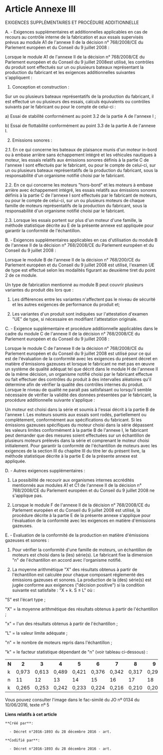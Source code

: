 # Article Annexe III

EXIGENCES SUPPLÉMENTAIRES ET PROCÉDURE ADDITIONNELLE

A. - Exigences supplémentaires et additionnelles applicables en cas de recours au contrôle interne de la fabrication et aux
essais supervisés prévus au module A1 de l'annexe II de la décision n° 768/2008/CE du Parlement européen et du Conseil du 9
juillet 2008 :

Lorsque le module A1 de l'annexe II de la décision n° 768/2008/CE du Parlement européen et du Conseil du 9 juillet 2008est
utilisé, les contrôles du produit sont effectués sur un ou plusieurs bateaux représentant la production du fabricant et les
exigences additionnelles suivantes s'appliquent :

1. Conception et construction :

Sur un ou plusieurs bateaux représentatifs de la production du fabricant, il est effectué un ou plusieurs des essais, calculs
équivalents ou contrôles suivants par le fabricant ou pour le compte de celui-ci :

a) Essai de stabilité conformément au point 3.2 de la partie A de l'annexe I ;

b) Essai de flottabilité conformément au point 3.3 de la partie A de l'annexe I.

2. Emissions sonores :

2.1. En ce qui concerne les bateaux de plaisance munis d'un moteur in-bord ou à embase arrière sans échappement intégré et
les véhicules nautiques à moteur, les essais relatifs aux émissions sonores définis à la partie C de l'annexe I sont
effectués par le fabricant, ou pour le compte de celui-ci, sur un ou plusieurs bateaux représentatifs de la production du
fabricant, sous la responsabilité d'un organisme notifié choisi par le fabricant.

2.2. En ce qui concerne les moteurs "hors-bord" et les moteurs à embase arrière avec échappement intégré, les essais relatifs
aux émissions sonores définis à la partie C de l'annexe I sont effectués par le fabricant de moteurs, ou pour le compte de
celui-ci, sur un ou plusieurs moteurs de chaque famille de moteurs représentatifs de la production du fabricant, sous la
responsabilité d'un organisme notifié choisi par le fabricant.

2.3. Lorsque les essais portent sur plus d'un moteur d'une famille, la méthode statistique décrite au E de la présente annexe
est appliquée pour garantir la conformité de l'échantillon.

B. - Exigences supplémentaires applicables en cas d'utilisation du module B de l'annexe II de la décision n° 768/2008/CE du
Parlement européen et du Conseil du 9 juillet 2008 :

Lorsque le module B de l'annexe II de la décision n° 768/200/CE du Parlement européen et du Conseil du 9 juillet 2008 est
utilisé, l'examen UE de type est effectué selon les modalités figurant au deuxième tiret du point 2 de ce module.

Un type de fabrication mentionné au module B peut couvrir plusieurs variantes du produit dès lors que :

1. Les différences entre les variantes n'affectent pas le niveau de sécurité et les autres exigences de performance du
produit et;

2. Les variantes d'un produit sont indiquées sur l'attestation d'examen "UE" de type, si nécessaire en modifiant
l'attestation originale.

C. - Exigence supplémentaire et procédure additionnelle applicables dans le cadre du module C de l'annexe II de la décision
n° 768/2008/CE du Parlement européen et du Conseil du 9 juillet 2008 :

Lorsque le module C de l'annexe II de la décision n° 768/2008/CE du Parlement européen et du Conseil du 9 juillet 2008 est
utilisé pour ce qui est de l'évaluation de la conformité avec les exigences du présent décret en matière d'émissions gazeuses
et lorsque le fabricant ne met pas en œuvre un système de qualité adéquat tel que décrit dans le module H de l'annexe II de
la même décision, un organisme notifié choisi par le fabricant effectue ou fait effectuer des contrôles du produit à des
intervalles aléatoires qu'il détermine afin de vérifier la qualité des contrôles internes du produit. Lorsque le niveau de
qualité ne paraît pas satisfaisant ou lorsqu'il semble nécessaire de vérifier la validité des données présentées par le
fabricant, la procédure additionnelle suivante s'applique :

Un moteur est choisi dans la série et soumis à l'essai décrit à la partie B de l'annexe I. Les moteurs soumis aux essais sont
rodés, partiellement ou complètement, conformément aux spécifications du fabricant. Si les émissions gazeuses spécifiques du
moteur choisi dans la série dépassent les valeurs limites conformément à la partie B de l'annexe I, le fabricant peut
demander que des mesures soient effectuées sur un échantillon de plusieurs moteurs prélevés dans la série et comprenant le
moteur choisi initialement. Pour garantir la conformité de l'échantillon de moteurs avec les exigences de la section III du
chapitre III du titre Ier du présent livre, la méthode statistique décrite à la partie E de la présente annexe est appliquée.

D. - Autres exigences supplémentaires :

1. La possibilité de recourir aux organismes internes accrédités mentionnés aux modules A1 et C1 de l'annexe II de la
décision n° 768/2008/CE du Parlement européen et du Conseil du 9 juillet 2008 ne s'applique pas.

2. Lorsque le module F de l'annexe II de la décision n° 768/2008/CE du Parlement européen et du Conseil du 9 juillet 2008 est
utilisé, la procédure décrite à la partie E de la présente annexe s'applique pour l'évaluation de la conformité avec les
exigences en matière d'émissions gazeuses.

E. - Evaluation de la conformité de la production en matière d'émissions gazeuses et sonores :

1. Pour vérifier la conformité d'une famille de moteurs, un échantillon de moteurs est choisi dans la (les) série(s). Le
fabricant fixe la dimension "n" de l'échantillon en accord avec l'organisme notifié.

2. La moyenne arithmétique "X" des résultats obtenus à partir de l'échantillon est calculée pour chaque composant réglementé
des émissions gazeuses et sonores. La production de la (des) série(s) est jugée conforme aux exigences ("décision positive")
si la condition suivante est satisfaite : "X + k. S ≤ L" où :

"S" est l'écart type ;

"X" = la moyenne arithmétique des résultats obtenus à partir de l'échantillon ;

"x" = l'un des résultats obtenus à partir de l'échantillon ;

"L" = la valeur limite adéquate ;

"n" = le nombre de moteurs repris dans l'échantillon ;

"k" = le facteur statistique dépendant de "n" (voir tableau ci-dessous) :

<table>
    <tbody>
      <tr>
        <th> 										N

</th>
        <th> 										2

</th>
        <th> 										3

</th>
        <th> 										4

</th>
        <th> 										5

</th>
        <th> 										6

</th>
        <th> 										7

</th>
        <th> 										8

</th>
        <th> 										9

</th>
        <th> 										10

</th>
      </tr>
      <tr>
        <td align="justify" valign="middle"> 										k

</td>
        <td align="justify" valign="middle"> 										0,973

</td>
        <td valign="middle" align="justify"> 										0,613

</td>
        <td valign="middle" align="justify"> 										0,489

</td>
        <td align="justify" valign="middle"> 										0,421

</td>
        <td align="justify" valign="middle"> 										0,376

</td>
        <td align="justify" valign="middle"> 										0,342

</td>
        <td valign="middle" align="justify"> 										0,317

</td>
        <td valign="middle" align="justify"> 										0,296

</td>
        <td align="justify" valign="middle"> 										0,279

</td>
      </tr>
      <tr>
        <td valign="middle" align="justify"> 										n

</td>
        <td valign="middle" align="justify"> 										11

</td>
        <td valign="middle" align="justify"> 										12

</td>
        <td valign="middle" align="justify"> 										13

</td>
        <td valign="middle" align="justify"> 										14

</td>
        <td align="justify" valign="middle"> 										15

</td>
        <td valign="middle" align="justify"> 										16

</td>
        <td align="justify" valign="middle"> 										17

</td>
        <td align="justify" valign="middle"> 										18

</td>
        <td valign="middle" align="justify"> 										19

</td>
      </tr>
      <tr>
        <td align="justify" valign="middle"> 										k

</td>
        <td valign="middle" align="justify"> 										0,265

</td>
        <td align="justify" valign="middle"> 										0,253

</td>
        <td align="justify" valign="middle"> 										0,242

</td>
        <td valign="middle" align="justify"> 										0,233

</td>
        <td align="justify" valign="middle"> 										0,224

</td>
        <td align="justify" valign="middle"> 										0,216

</td>
        <td align="justify" valign="middle"> 										0,210

</td>
        <td align="justify" valign="middle"> 										0,203

</td>
        <td valign="middle" align="justify"> 										0,198

</td>
      </tr>
    </tbody>
  </table>

Vous pouvez consulter l'image dans le fac-similé du JO nº 0134 du 10/06/2016, texte nº 5

**Liens relatifs à cet article**

	**Créé par**:

	  - Décret n°2016-1893 du 28 décembre 2016 - art.

	**Codifié par**:

	  - Décret n°2016-1893 du 28 décembre 2016 - art.
